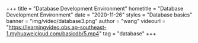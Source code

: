+++
    title = "Database Development Environment"
    hometitle = "Database Development Environment"
    date = "2020-11-26"
    styles = "Database basics"
    banner = "img/video/database3.png"
    author = "wang"
    videourl = "https://learningvideo.obs.ap-southeast-1.myhuaweicloud.com/basicdb/5.mp4" 
    tag = "database"
+++